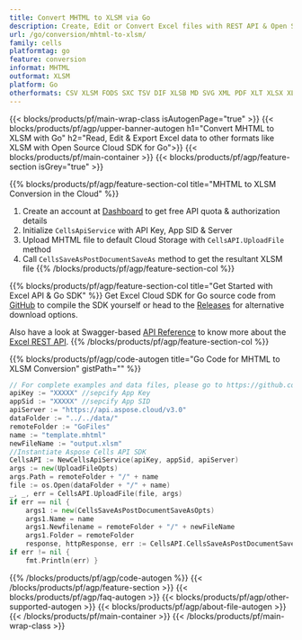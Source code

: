 ```yaml
---
title: Convert MHTML to XLSM via Go 
description: Create, Edit or Convert Excel files with REST API & Open Source Go SDK
url: /go/conversion/mhtml-to-xlsm/
family: cells
platformtag: go
feature: conversion
informat: MHTML
outformat: XLSM
platform: Go
otherformats: CSV XLSM FODS SXC TSV DIF XLSB MD SVG XML PDF XLT XLSX XLTM XLTX XPS 
---
```


{{< blocks/products/pf/main-wrap-class isAutogenPage="true" >}}
{{< blocks/products/pf/agp/upper-banner-autogen h1="Convert MHTML to XLSM with Go" h2="Read, Edit & Export Excel data to other formats like XLSM with Open Source Cloud SDK for Go">}}
{{< blocks/products/pf/main-container >}}
{{< blocks/products/pf/agp/feature-section isGrey="true" >}}

{{% blocks/products/pf/agp/feature-section-col title="MHTML to XLSM Conversion in the Cloud" %}}
1. Create an account at <a href="https://dashboard.aspose.cloud/">Dashboard</a> to get free API quota & authorization details
1. Initialize ```CellsApiService``` with API Key, App SID & Server
1. Upload MHTML file to default Cloud Storage with ```CellsAPI.UploadFile``` method
1. Call ```CellsSaveAsPostDocumentSaveAs``` method to get the resultant XLSM file
{{% /blocks/products/pf/agp/feature-section-col %}}

{{% blocks/products/pf/agp/feature-section-col title="Get Started with Excel API & Go SDK" %}}
Get Excel Cloud SDK for Go source code from [GitHub](https://github.com/aspose-cells-cloud/aspose-cells-cloud-go) to compile the SDK yourself or head to the [Releases](https://releases.aspose.cloud/) for alternative download options. 

Also have a look at Swagger-based [API Reference](https://apireference.aspose.cloud/cells/) to know more about the [Excel REST API](https://products.aspose.cloud/cells/curl/).
{{% /blocks/products/pf/agp/feature-section-col %}}

{{% blocks/products/pf/agp/code-autogen title="Go Code for MHTML to XLSM Conversion" gistPath="" %}}
```go
// For complete examples and data files, please go to https://github.com/aspose-cells-cloud/aspose-cells-cloud-go
apiKey := "XXXXX" //sepcify App Key
appSid := "XXXXX" //sepcify App SID
apiServer := "https://api.aspose.cloud/v3.0"
dataFolder := "../../data/"
remoteFolder := "GoFiles"
name := "template.mhtml"
newFileName := "output.xlsm"
//Instantiate Aspose Cells API SDK
CellsAPI := NewCellsApiService(apiKey, appSid, apiServer)
args := new(UploadFileOpts)
args.Path = remoteFolder + "/" + name
file := os.Open(dataFolder + "/" + name)
_, _, err = CellsAPI.UploadFile(file, args)
if err == nil {
	args1 := new(CellsSaveAsPostDocumentSaveAsOpts)
	args1.Name = name
	args1.Newfilename = remoteFolder + "/" + newFileName
	args1.Folder = remoteFolder
	response, httpResponse, err := CellsAPI.CellsSaveAsPostDocumentSaveAs(args1) }
if err != nil {
	fmt.Println(err) }
```
{{% /blocks/products/pf/agp/code-autogen %}}
{{< /blocks/products/pf/agp/feature-section >}}
{{< blocks/products/pf/agp/faq-autogen >}}
{{< blocks/products/pf/agp/other-supported-autogen >}}
{{< blocks/products/pf/agp/about-file-autogen >}}
{{< /blocks/products/pf/main-container >}}
{{< /blocks/products/pf/main-wrap-class >}}